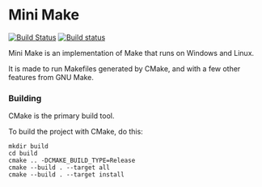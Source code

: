 Mini Make
=========

[![Build Status](https://travis-ci.org/tay10r/mini-make.svg?branch=master)](https://travis-ci.org/tay10r/mini-make)
[![Build status](https://ci.appveyor.com/api/projects/status/u9fhns5iuxqmbuuw?svg=true)](https://ci.appveyor.com/project/tholberton/mini-make)

Mini Make is an implementation of Make that runs on Windows and Linux.

It is made to run Makefiles generated by CMake, and with a few other features
from GNU Make.

### Building

CMake is the primary build tool.

To build the project with CMake, do this:

```
mkdir build
cd build
cmake .. -DCMAKE_BUILD_TYPE=Release
cmake --build . --target all
cmake --build . --target install
```

